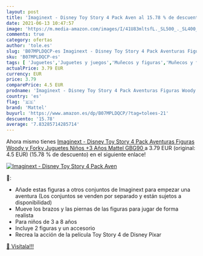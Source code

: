 ```yaml
---
layout: post
title: 'Imaginext - Disney Toy Story 4 Pack Aven al 15.78 % de descuento'
date: 2021-06-13 10:47:57
image: 'https://m.media-amazon.com/images/I/41U83mltsfL._SL500_._SL400_.jpg'
comments: true
category: ofertas
author: 'tole.es'
slug: 'B07MPLDQCP-es Imaginext - Disney Toy Story 4 Pack Aventuras Figuras...'
sku: 'B07MPLDQCP-es'
tags: [ 'Juguetes','Juguetes y juegos','Muñecos y figuras','Muñecos y figuras de acción','juguetes','mattel', ]
actualPrice: 3.79 EUR
currency: EUR
price: 3.79
comparePrice: 4.5 EUR
prodname: 'Imaginext - Disney Toy Story 4 Pack Aventuras Figuras Woody y Forky  Juguetes Niños +3 Años  Mattel GBG90 '
country: 'es'
flag: '🇪🇸'
brand: 'Mattel'
buyurl: 'https://www.amazon.es/dp/B07MPLDQCP/?tag=tolees-21'
descuento: '15.78'
average: '7.83285714285714'
---
```


Ahora mismo tienes [Imaginext - Disney Toy Story 4 Pack Aventuras Figuras Woody y Forky  Juguetes Niños +3 Años  Mattel GBG90 ](https://www.amazon.es/dp/B07MPLDQCP/?tag=tolees-21) a 3.79 EUR (original: 4.5 EUR) (15.78 %  de descuento) en el siguiente enlace!

[![Imaginext - Disney Toy Story 4 Pack Aven](https://m.media-amazon.com/images/I/41U83mltsfL._SL500_._SL400_.jpg)](https://www.amazon.es/dp/B07MPLDQCP/?tag=tolees-21)

🔎:

- Añade estas figuras a otros conjuntos de Imaginext para empezar una aventura (Los conjuntos se venden por separado y están sujetos a disponibilidad)
- Mueve los brazos y las piernas de las figuras para jugar de forma realista
- Para niños de 3 a 8 años
- Incluye 2 figuras y un accesorio
- Recrea la acción de la película Toy Story 4 de Disney Pixar

[🛒 Visítala!!!](https://www.amazon.es/dp/B07MPLDQCP/?tag=tolees-21)
